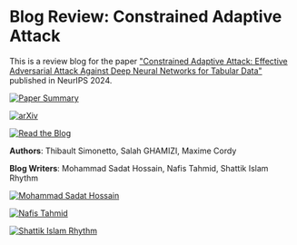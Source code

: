 # Blog Review: Constrained Adaptive Attack

This is a review blog for the paper ["Constrained Adaptive Attack: Effective Adversarial Attack Against Deep Neural Networks for Tabular Data"](https://openreview.net/forum?id=ZtTWKr51yH) published in NeurIPS 2024.

[![Paper Summary](https://img.shields.io/badge/NeurIPS%202024-Paper%20Review-blue)](https://openreview.net/forum?id=ZtTWKr51yH)

[![arXiv](https://img.shields.io/badge/arXiv-2406.00775-red)](https://arxiv.org/abs/2406.00775)

[![Read the Blog](https://img.shields.io/badge/Read%20the%20Blog-blue)](blog.md)

**Authors**: Thibault Simonetto, Salah GHAMIZI, Maxime Cordy

**Blog Writers**: Mohammad Sadat Hossain, Nafis Tahmid, Shattik Islam Rhythm

[![Mohammad Sadat Hossain](https://img.shields.io/github/followers/SadatHossain01?label=Mohammad%20Sadat%20Hossain%20&style=social)](https://github.com/SadatHossain01)

[![Nafis Tahmid](https://img.shields.io/github/followers/tahmid-404-20?label=Nafis%20Tahmid%20&style=social)](https://github.com/tahmid-404-20)

[![Shattik Islam Rhythm](https://img.shields.io/github/followers/Shattik?label=Shattik%20Islam%20Rhythm%20&style=social)](https://github.com/Shattik)
